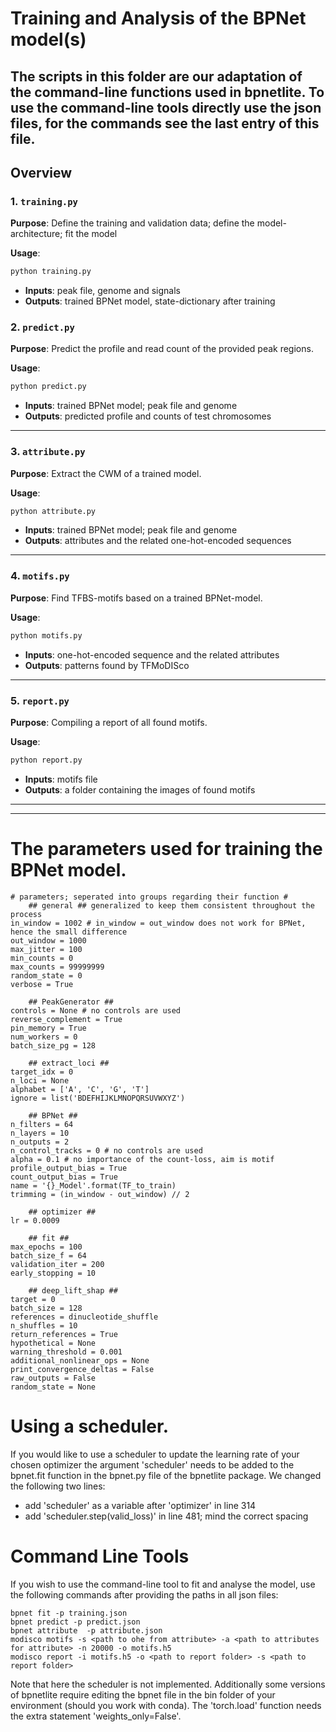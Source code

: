 # Training and Analysis of the BPNet model(s)
The scripts in this folder are our adaptation of the command-line functions used in bpnetlite.
To use the command-line tools directly use the json files, for the commands see the last entry of this file. 
---

## Overview

### 1. `training.py`
**Purpose**: Define the training and validation data; define the model-architecture; fit the model

**Usage**:
```bash
python training.py
```
- **Inputs**: peak file, genome and signals
- **Outputs**: trained BPNet model, state-dictionary after training

### 2. `predict.py`
**Purpose**: Predict the profile and read count of the provided peak regions.

**Usage**:
```bash
python predict.py
```
- **Inputs**: trained BPNet model; peak file and genome
- **Outputs**: predicted profile and counts of test chromosomes
---

### 3. `attribute.py`
**Purpose**: Extract the CWM of a trained model.

**Usage**:
```bash
python attribute.py
```
- **Inputs**: trained BPNet model; peak file and genome
- **Outputs**: attributes and the related one-hot-encoded sequences

---

### 4. `motifs.py`
**Purpose**: Find TFBS-motifs based on a trained BPNet-model.

**Usage**:
```bash
python motifs.py
```
- **Inputs**: one-hot-encoded sequence and the related attributes
- **Outputs**: patterns found by TFMoDISco
---

### 5. `report.py`
**Purpose**: Compiling a report of all found motifs.

**Usage**:
```bash
python report.py
```
- **Inputs**: motifs file
- **Outputs**: a folder containing the images of found motifs
---

---

# The parameters used for training the BPNet model.
```
# parameters; seperated into groups regarding their function #
    ## general ## generalized to keep them consistent throughout the process
in_window = 1002 # in_window = out_window does not work for BPNet, hence the small difference
out_window = 1000
max_jitter = 100
min_counts = 0
max_counts = 99999999
random_state = 0
verbose = True

    ## PeakGenerator ##
controls = None # no controls are used
reverse_complement = True
pin_memory = True
num_workers = 0
batch_size_pg = 128

    ## extract_loci ##
target_idx = 0
n_loci = None
alphabet = ['A', 'C', 'G', 'T']
ignore = list('BDEFHIJKLMNOPQRSUVWXYZ')

    ## BPNet ##
n_filters = 64
n_layers = 10
n_outputs = 2
n_control_tracks = 0 # no controls are used
alpha = 0.1 # no importance of the count-loss, aim is motif
profile_output_bias = True
count_output_bias = True
name = '{}_Model'.format(TF_to_train)
trimming = (in_window - out_window) // 2

    ## optimizer ##
lr = 0.0009

    ## fit ##
max_epochs = 100
batch_size_f = 64
validation_iter = 200
early_stopping = 10

    ## deep_lift_shap ##
target = 0
batch_size = 128
references = dinucleotide_shuffle
n_shuffles = 10
return_references = True
hypothetical = None
warning_threshold = 0.001
additional_nonlinear_ops = None
print_convergence_deltas = False
raw_outputs = False
random_state = None
```
# Using a scheduler.
If you would like to use a scheduler to update the learning rate of your chosen optimizer the argument 'scheduler' needs to be added to the bpnet.fit function in the bpnet.py file of the bpnetlite package. We changed the following two lines:
- add 'scheduler' as a variable after 'optimizer' in line 314
- add 'scheduler.step(valid_loss)' in line 481; mind the correct spacing

# Command Line Tools
If you wish to use the command-line tool to fit and analyse the model, use the following commands after providing the paths in all json files:
```
bpnet fit -p training.json
bpnet predict -p predict.json
bpnet attribute  -p attribute.json
modisco motifs -s <path to ohe from attribute> -a <path to attributes for attribute> -n 20000 -o motifs.h5
modisco report -i motifs.h5 -o <path to report folder> -s <path to report folder>
```
Note that here the scheduler is not implemented. Additionally some versions of bpnetlite require editing the bpnet file in the bin folder of your environment (should you work with conda). The 'torch.load' function needs the extra statement 'weights_only=False'.
